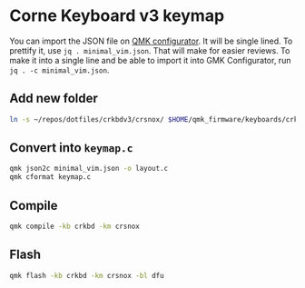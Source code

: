 # Corne Keyboard v3 keymap
You can import the JSON file on [QMK configurator](https://config.qmk.fm). It will be single lined. To prettify it, use `jq . minimal_vim.json`. That will make for easier reviews. To make it into a single line and be able to import it into GMK Configurator, run `jq . -c minimal_vim.json`.

## Add new folder
```bash
ln -s ~/repos/dotfiles/crkbdv3/crsnox/ $HOME/qmk_firmware/keyboards/crkbd/keymaps/crsnox
```

## Convert into `keymap.c`
```bash
qmk json2c minimal_vim.json -o layout.c
qmk cformat keymap.c
```

## Compile
```bash
qmk compile -kb crkbd -km crsnox
```

## Flash
```bash
qmk flash -kb crkbd -km crsnox -bl dfu
```
